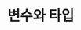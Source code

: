 # 변수와 타입

<include from="variable-item.topic" element-id="variable-item"/>
<include from="variable-item.topic" element-id="variable-new"/>
<include from="variable-item.topic" element-id="variable-data-type"/>